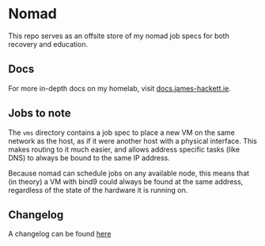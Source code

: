 # Nomad

This repo serves as an offsite store of my nomad job specs for both recovery and education.

## Docs

For more in-depth docs on my homelab, visit [docs.james-hackett.ie](https://docs.james-hackett.ie).

## Jobs to note

The `vms` directory contains a job spec to place a new VM on the same network as the host, as if it
were another host with a physical interface. This makes routing to it much easier, and allows address
specific tasks (like DNS) to always be bound to the same IP address.

Because nomad can schedule jobs on any available node, this means that (in theory) a VM with bind9
could always be found at the same address, regardless of the state of the hardware it is running on.

## Changelog

A changelog can be found [here](CHANGELOG.md)
